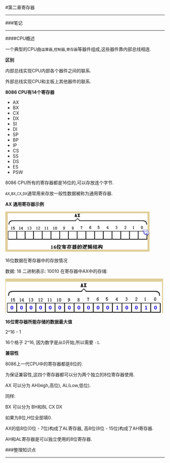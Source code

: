 #第二章寄存器

---

###笔记

---

####CPU概述

一个典型的CPU由`运算器`,`控制器`,`寄存器`等器件组成,这些器件靠内部总线相连.

**区别**

内部总线实现CPU内部各个器件之间的联系.

外部总线实现CPU和主板上其他器件的联系.

**8086 CPU有14个寄存器**

* AX
* BX
* CX
* DX
* SI
* DI
* SP
* BP
* IP
* CS
* SS
* DS
* ES
* PSW

8086 CPU所有的寄存器都是16位的,可以存放连个字节.

`AX`,`BX`,`CX`,`DX`通常用来存放一般性数据被称为通用寄存器.

**AX 通用寄存器示例**

![ax](./images/2-1.png "ax")

16位数据在寄存器中的存放情况

数据: 18
二进制表示: 10010
在寄存器中AX中的存储:

![ax](./images/2-2.png "ax")

**16位寄存器所能存储的数据最大值**

2^16 - 1

16个格子 2^16, 因为数字是从0开始,所以需要 `-1`.

**兼容性**

8086上一代CPU中的寄存器都是8位的.

为保证兼容性,这四个寄存器都可以分为两个独立的8位寄存器使用.

AX 可以分为 AH(`H`igh,高位), AL(`L`ow,低位).

同样:

BX 可以分为 BH和BL
CX
DX

如果为8位,H位全部填0.

AX的低8位(0位 - 7位)构成了AL寄存器, 高8位(8位 - 15位)构成了AH寄存器.

AH和AL寄存器是可以独立使用的8位寄存器.

###整理知识点

---